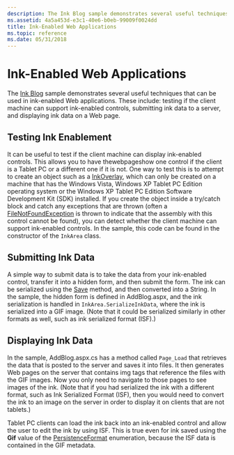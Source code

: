 ```yaml
---
description: The Ink Blog sample demonstrates several useful techniques that can be used in ink-enabled Web applications.
ms.assetid: 4a5a453d-e3c1-40e6-b0eb-99009f0024dd
title: Ink-Enabled Web Applications
ms.topic: reference
ms.date: 05/31/2018
---
```


# Ink-Enabled Web Applications

The [Ink Blog](ink-blog-web-sample.md) sample demonstrates several useful techniques that can be used in ink-enabled Web applications. These include: testing if the client machine can support ink-enabled controls, submitting ink data to a server, and displaying ink data on a Web page.

## Testing Ink Enablement

It can be useful to test if the client machine can display ink-enabled controls. This allows you to have thewebpageshow one control if the client is a Tablet PC or a different one if it is not. One way to test this is to attempt to create an object such as a [InkOverlay](/previous-versions/ms833057(v=msdn.10)), which can only be created on a machine that has the Windows Vista, Windows XP Tablet PC Edition operating system or the Windows XP Tablet PC Edition Software Development Kit (SDK) installed. If you create the object inside a try/catch block and catch any exceptions that are thrown (often a [FileNotFoundException](/previous-versions/windows/) is thrown to indicate that the assembly with this control cannot be found), you can detect whether the client machine can support ink-enabled controls. In the sample, this code can be found in the constructor of the `InkArea` class.

## Submitting Ink Data

A simple way to submit data is to take the data from your ink-enabled control, transfer it into a hidden form, and then submit the form. The ink can be serialized using the [Save](/previous-versions/dotnet/netframework-3.5/ms571335(v=vs.90)) method, and then converted into a String. In the sample, the hidden form is defined in AddBlog.aspx, and the ink serialization is handled in `InkArea.SerializeInkData`, where the ink is serialized into a GIF image. (Note that it could be serialized similarly in other formats as well, such as ink serialized format (ISF).)

## Displaying Ink Data

In the sample, AddBlog.aspx.cs has a method called `Page_Load` that retrieves the data that is posted to the server and saves it into files. It then generates Web pages on the server that contains img tags that reference the files with the GIF images. Now you only need to navigate to those pages to see images of the ink. (Note that if you had serialized the ink with a different format, such as Ink Serialized Format (ISF), then you would need to convert the ink to an image on the server in order to display it on clients that are not tablets.)

Tablet PC clients can load the ink back into an ink-enabled control and allow the user to edit the ink by using ISF. This is true even for ink saved using the **Gif** value of the [PersistenceFormat](/previous-versions/ms827245(v=msdn.10)) enumeration, because the ISF data is contained in the GIF metadata.

 

 
